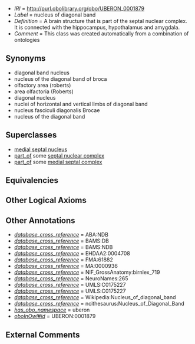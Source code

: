 * *IRI* = http://purl.obolibrary.org/obo/UBERON_0001879
 * *Label* = nucleus of diagonal band
 * *Definition* = A brain structure that is part of the septal nuclear complex. It is connected with the hippocampus, hypothalamus and amygdala.
 * *Comment* = This class was created automatically from a combination of ontologies

## Synonyms

 * diagonal band nucleus
 * nucleus of the diagonal band of broca
 * olfactory area (roberts)
 * area olfactoria (Roberts)
 * diagonal nucleus
 * nuclei of horizontal and vertical limbs of diagonal band
 * nucleus fasciculi diagonalis Brocae
 * nucleus of the diagonal band

## Superclasses

 * [medial septal nucleus](../../UBERON/77/UBERON_0001877.md)
 * [part_of](../../BFO/50/BFO_0000050.md) some [septal nuclear complex](../../UBERON/63/UBERON_0002663.md)
 * [part_of](../../BFO/50/BFO_0000050.md) some [medial septal complex](../../UBERON/29/UBERON_0007629.md)

## Equivalencies


## Other Logical Axioms


## Other Annotations

 * *[database_cross_reference](../../ef/oboInOwl#hasDbXref.md)* = ABA:NDB
 * *[database_cross_reference](../../ef/oboInOwl#hasDbXref.md)* = BAMS:DB
 * *[database_cross_reference](../../ef/oboInOwl#hasDbXref.md)* = BAMS:NDB
 * *[database_cross_reference](../../ef/oboInOwl#hasDbXref.md)* = EHDAA2:0004708
 * *[database_cross_reference](../../ef/oboInOwl#hasDbXref.md)* = FMA:61882
 * *[database_cross_reference](../../ef/oboInOwl#hasDbXref.md)* = MA:0000936
 * *[database_cross_reference](../../ef/oboInOwl#hasDbXref.md)* = NIF_GrossAnatomy:birnlex_719
 * *[database_cross_reference](../../ef/oboInOwl#hasDbXref.md)* = NeuroNames:265
 * *[database_cross_reference](../../ef/oboInOwl#hasDbXref.md)* = UMLS:C0175227
 * *[database_cross_reference](../../ef/oboInOwl#hasDbXref.md)* = UMLS:C0175227
 * *[database_cross_reference](../../ef/oboInOwl#hasDbXref.md)* = Wikipedia:Nucleus_of_diagonal_band
 * *[database_cross_reference](../../ef/oboInOwl#hasDbXref.md)* = ncithesaurus:Nucleus_of_Diagonal_Band
 * *[has_obo_namespace](../../ce/oboInOwl#hasOBONamespace.md)* = uberon
 * *[oboInOwl#id](../../id/oboInOwl#id.md)* = UBERON:0001879

## External Comments

